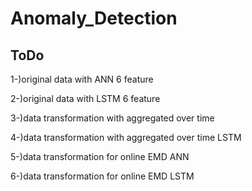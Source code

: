 # Anomaly_Detection

## ToDo

1-)original data with ANN 6 feature

2-)original data with LSTM 6 feature

3-)data transformation with aggregated over time

4-)data transformation with aggregated over time LSTM

5-)data transformation for online EMD ANN

6-)data transformation for online EMD LSTM
